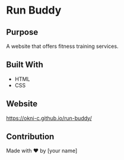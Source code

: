# Run Buddy

## Purpose
A website that offers fitness training services.

## Built With
* HTML
* CSS

## Website
https://okni-c.github.io/run-buddy/

## Contribution
Made with ❤️ by [your name]
